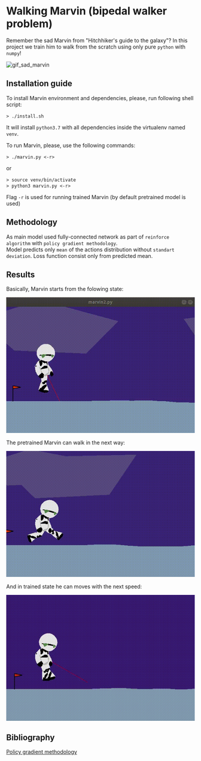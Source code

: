 # Walking Marvin (bipedal walker problem)
Remember the sad Marvin from "Hitchhiker's guide to the galaxy"? In this project we train him to walk from the scratch using only pure `python` with `numpy`!

![gif_sad_marvin](https://media.giphy.com/media/SFkjp1R8iRIWc/giphy.gif)

##  Installation guide
To install Marvin environment and dependencies, please, run following shell script:
```shell
> ./install.sh
```
It will install `python3.7` with all dependencies inside the virtualenv named `venv`.

To run Marvin, please, use the following commands:
```shell
> ./marvin.py <-r>
```
or
```shell
> source venv/bin/activate
> python3 marvin.py <-r>
```
Flag `-r` is used for running trained Marvin (by default pretrained model is used)

## Methodology
As main model used fully-connected network as part of `reinforce algorithm` with `policy gradient methodology`.<br>
Model predicts only `mean` of the actions distribution without `standart deviation`. Loss function consist only from predicted mean.

## Results
Basically, Marvin starts from the folowing state:

![gif_marvin1](gifs/marvin1.gif)

The pretrained Marvin can walk in the next way:

![gif_marvin1](gifs/marvin2.gif)

And in trained state he can moves with the next speed:

![gif_marvin1](gifs/marvin3.gif)

## Bibliography
[Policy gradient methodology](https://papers.nips.cc/paper/1999/file/464d828b85b0bed98e80ade0a5c43b0f-Paper.pdf)
